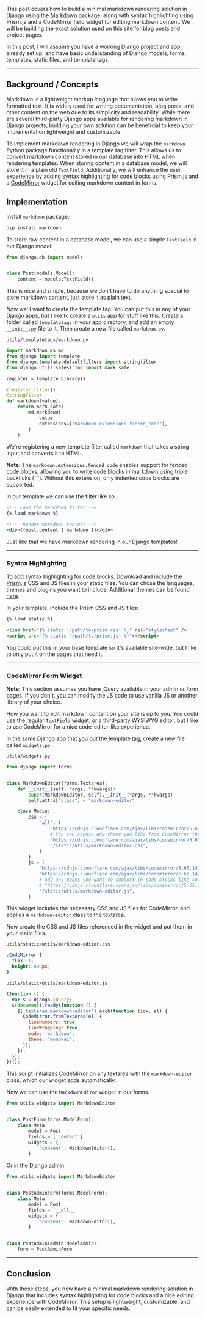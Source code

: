 This post covers how to build a minimal markdown rendering solution in Django using the [Markdown](https://pypi.org/project/Markdown/) package, along with syntax highlighting using Prism.js and a CodeMirror field widget for editing markdown content. We will be building the exact solution used on this site for blog posts and project pages.

In this post, I will assume you have a working Django project and app already set up, and have basic understanding of Django models, forms, templates, static files, and template tags.

---

## Background / Concepts

Markdown is a lightweight markup language that allows you to write formatted text. It is widely used for writing documentation, blog posts, and other content on the web due to its simplicity and readability. While there are several third-party Django apps available for rendering markdown in Django projects, building your own solution can be beneficial to keep your implementation lightweight and customizable.

To implement markdown rendering in Django we will wrap the `markdown` Python package functionality in a template tag filter. This allows us to convert markdown content stored in our database into HTML when rendering templates. When storing content in a database model, we will store it in a plain old `TextField`. Additionally, we will enhance the user experience by adding syntax highlighting for code blocks using [Prism.js](https://prismjs.com/) and a [CodeMirror](https://codemirror.net/5/) widget for editing markdown content in forms.

## Implementation

Install `markdown` package:

```bash
pip install markdown
```

To store raw content in a database model, we can use a simple `TextField` in our Django model:

```python
from django.db import models


class Post(models.Model):
	content = models.TextField()
```

This is nice and simple, because we don't have to do anything special to store markdown content, just store it as plain text.

Now we'll want to create the template tag. You can put this in any of your Django apps, but I like to create a `utils` app for stuff like this. Create a folder called `templatetags` in your app directory, and add an empty `__init__.py` file to it. Then create a new file called `markdown.py`.

`utils/templatetags/markdown.py`

```python
import markdown as md
from django import template
from django.template.defaultfilters import stringfilter
from django.utils.safestring import mark_safe

register = template.Library()

@register.filter()
@stringfilter
def markdown(value):
    return mark_safe(
        md.markdown(
            value,
            extensions=["markdown.extensions.fenced_code"],
        )
    )
```

We're registering a new template filter called `markdown` that takes a string input and converts it to HTML.

**Note**: The `markdown.extensions.fenced_code` enables support for fenced code blocks, allowing you to write code blocks in markdown using triple backticks (\`\`\`). Without this extension, only indented code blocks are supported.

In our template we can use the filter like so:

```html
<!-- Load the markdown filter -->
{% load markdown %}

<!--  Render markdown content -->
<div>{{post.content | markdown }}</div>
```

Just like that we have markdown rendering in our Django templates!

---

### Syntax Highlighting

To add syntax highlighting for code blocks. Download and include the [Prism.js](https://prismjs.com/download) CSS and JS files in your static files. You can chose the languages, themes and plugins you want to include. Additional themes can be found [here](https://github.com/PrismJS/prism-themes).

In your template, include the Prism CSS and JS files:

```html
{% load static %}

<link href="{% static '/path/to/prism.css' %}" rel="stylesheet" />
<script src="{% static '/path/to/prism.js' %}"></script>
```

You could put this in your base template so it's available site-wide, but I like to only put it on the pages that need it.

---

### CodeMirror Form Widget

**Note**: This section assumes you have jQuery available in your admin or form pages. If you don't, you can modify the JS code to use vanilla JS or another library of your choice.

How you want to edit markdown content on your site is up to you. You could use the regular `TextField` widget, or a third-party WYSIWYG editor, but I like to use CodeMirror for a nice code-editor-like experience.

In the same Django app that you put the template tag, create a new file called `widgets.py`.

`utils/widgets.py`

```python
from django import forms


class MarkdownEditor(forms.Textarea):
    def __init__(self, *args, **kwargs):
        super(MarkdownEditor, self).__init__(*args, **kwargs)
        self.attrs["class"] = "markdown-editor"

    class Media:
        css = {
            "all": (
                "https://cdnjs.cloudflare.com/ajax/libs/codemirror/5.65.14/codemirror.css",
                # You can choose any theme you like from CodeMirror themes
                "https://cdnjs.cloudflare.com/ajax/libs/codemirror/5.65.14/theme/monokai.css",
                "/static/utils/markdown-editor.css",
            )
        }
        js = (
            "https://cdnjs.cloudflare.com/ajax/libs/codemirror/5.65.14/codemirror.js",
            "https://cdnjs.cloudflare.com/ajax/libs/codemirror/5.65.14/mode/markdown/markdown.js",
            # Add any modes you want to support in code blocks like so:
            # "https://cdnjs.cloudflare.com/ajax/libs/codemirror/5.65.14/mode/python/python.js",
            "/static/utils/markdown-editor.js",
        )
```

This widget includes the necessary CSS and JS files for CodeMirror, and applies a `markdown-editor` class to the textarea.

Now create the CSS and JS files referenced in the widget and put them in your static files.

`utils/static/utils/markdown-editor.css`

```css
.CodeMirror {
  flex: 1;
  height: 400px;
}
```

`utils/static/utils/markdown-editor.js`

```javascript
(function () {
  var $ = django.jQuery;
  $(document).ready(function () {
    $('textarea.markdown-editor').each(function (idx, el) {
      CodeMirror.fromTextArea(el, {
        lineNumbers: true,
        lineWrapping: true,
        mode: 'markdown',
        theme: 'monokai',
      });
    });
  });
})();
```

This script initializes CodeMirror on any textarea with the `markdown-editor` class, which our widget adds automatically.

Now we can use the `MarkdownEditor` widget in our forms.

```python
from utils.widgets import MarkdownEditor


class PostForm(forms.ModelForm):
    class Meta:
        model = Post
        fields = ['content']
        widgets = {
            'content': MarkdownEditor(),
        }
```

Or in the Django admin:

```python
from utils.widgets import MarkdownEditor


class PostAdminForm(forms.ModelForm):
    class Meta:
        model = Post
        fields = '__all__'
        widgets = {
            'content': MarkdownEditor(),
        }


class PostAdmin(admin.ModelAdmin):
    form = PostAdminForm
```

---

## Conclusion

With these steps, you now have a minimal markdown rendering solution in Django that includes syntax highlighting for code blocks and a nice editing experience with CodeMirror. This setup is lightweight, customizable, and can be easily extended to fit your specific needs.
